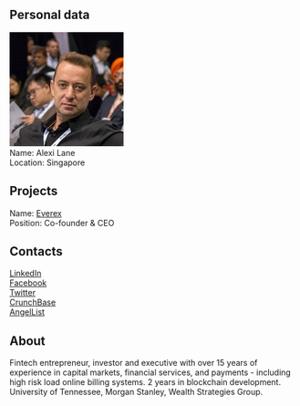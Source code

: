 ## Personal data
![alexi lane photo](photo/alexi_lane.jpg)  
Name:   Alexi Lane  
Location: Singapore
## Projects 
Name: [Everex](../projects/everex.md)  
Position: Co-founder & CEO
## Contacts
[LinkedIn](https://www.linkedin.com/in/alexilane/)    
[Facebook](https://www.facebook.com/alexei.lane)   
[Twitter](https://twitter.com/ineedidea)  
[CrunchBase](https://www.crunchbase.com/person/alexi-lane#/entity)  
[AngelList](https://angel.co/alexi-lane)
## About
Fintech entrepreneur, investor and executive with over 15 years of experience in capital markets, financial services, and payments - including high risk load online billing systems. 2 years in blockchain development. University of Tennessee, Morgan Stanley, Wealth Strategies Group.
